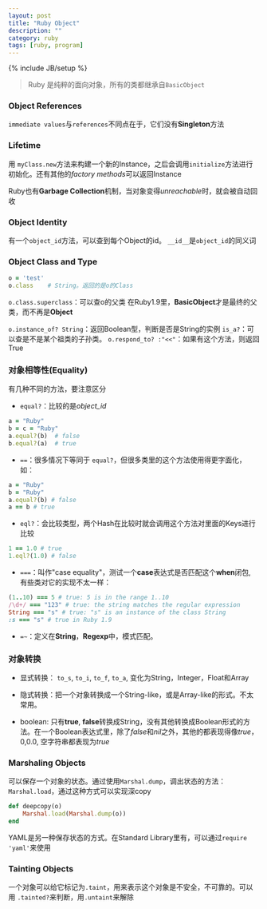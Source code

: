 ```yaml
---
layout: post
title: "Ruby Object"
description: ""
category: ruby
tags: [ruby, program]
---
```

{% include JB/setup %}

> Ruby 是纯粹的面向对象，所有的类都继承自`BasicObject`

### Object References
`immediate values`与`references`不同点在于，它们没有**Singleton**方法

### Lifetime
用 `myClass.new`方法来构建一个新的Instance，之后会调用`initialize`方法进行初始化。还有其他的*factory methods*可以返回Instance

Ruby也有**Garbage Collection**机制，当对象变得*unreachable*时，就会被自动回收

### Object Identity
有一个`object_id`方法，可以查到每个Object的id。
`__id__`是`object_id`的同义词

### Object Class and Type

```ruby
o = 'test'
o.class    # String。返回的是o的Class
```

`o.class.superclass`：可以查o的父类
在Ruby1.9里，**BasicObject**才是最终的父类，而不再是**Object**

`o.instance_of? String`：返回Boolean型，判断是否是String的实例
`is_a?`：可以查是不是某个祖类的子孙类。
`o.respond_to? :"<<"`：如果有这个方法，则返回True

### 对象相等性(Equality)
有几种不同的方法，要注意区分

* `equal?`：比较的是*object_id*

```ruby
a = "Ruby"
b = c = "Ruby"
a.equal?(b)  # false
b.equal?(a)  # true
```

* `==`：很多情况下等同于 `equal?`，但很多类里的这个方法使用得更字面化，如：

```ruby
a = "Ruby"
b = "Ruby"
a.equal?(b) # false
a == b # true
```

* `eql?`：会比较类型，两个Hash在比较时就会调用这个方法对里面的Keys进行比较

```ruby
1 == 1.0 # true
1.eql?(1.0) # false
```
* `===`：叫作"case equality"，测试一个**case**表达式是否匹配这个**when**闭包, 有些类对它的实现不太一样：

```ruby
(1..10) === 5 # true: 5 is in the range 1..10
/\d+/ === "123" # true: the string matches the regular expression
String === "s" # true: "s" is an instance of the class String
:s === "s" # true in Ruby 1.9
```

* `=~`：定义在**String**，**Regexp**中，模式匹配。

### 对象转换

* 显式转换： `to_s`, `to_i`, `to_f`, `to_a`, 变化为String，Integer，Float和Array

* 隐式转换：把一个对象转换成一个String-like，或是Array-like的形式。不太常用。

* boolean: 只有**true**, **false**转换成String，没有其他转换成Boolean形式的方法。在一个Boolean表达式里，除了*false*和*nil*之外，其他的都表现得像*true*，0,0.0, 空字符串都表现为*true*

### Marshaling Objects
可以保存一个对象的状态。通过使用`Marshal.dump`，调出状态的方法：`Marshal.load`，通过这种方式可以实现深copy

```ruby
def deepcopy(o)
	Marshal.load(Marshal.dump(o))
end
```

YAML是另一种保存状态的方式。在Standard Library里有，可以通过`require 'yaml'`来使用

### Tainting Objects
一个对象可以给它标记为`.taint`，用来表示这个对象是不安全，不可靠的。可以用 `.tainted?`来判断，用`.untaint`来解除
